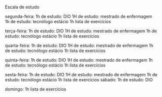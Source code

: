 Escala de estudo

segunda-feira:
 1h de estudo: DIO
 1H de estudo: mestrado de enfermagem
 1h de estudo: tecnólogo estácio
 1h lista de exercícios

terça-feira:
 1h de estudo: DIO
 1H de estudo: mestrado de enfermagem
 1h de estudo: tecnólogo estácio
 1h lista de exercícios

quarta-feira:
 1h de estudo: DIO
 1H de estudo: mestrado de enfermagem
 1h de estudo: tecnólogo estácio
 1h lista de exercícios

quinta-feira:
 1h de estudo: DIO
 1H de estudo: mestrado de enfermagem
 1h de estudo: tecnólogo estácio
 1h lista de exercícios

sexta-feira:
 1h de estudo: DIO
 1H de estudo: mestrado de enfermagem
 1h de estudo: tecnólogo estácio
 1h lista de exercícios
sábado:
 1h de estudo: DIO

domingo:
 1h lista de exercícios